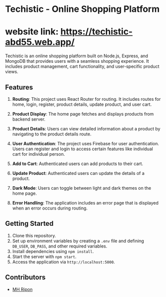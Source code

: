 # Techistic - Online Shopping Platform
# website link: https://techistic-abd55.web.app/

Techistic is an online shopping platform built on Node.js, Express, and MongoDB that provides users with a seamless shopping experience. It includes product management, cart functionality, and user-specific product views.


## Features

1. **Routing**: This project uses React Router for routing. It includes routes for home, login, register, product details, update product, and user cart.

2. **Product Display**: The home page fetches and displays products from backend server.
3. **Product Details**: Users can view detailed information about a product by navigating to the product details route.
4. **User Authentication**: The project uses Firebase for user authentication. Users can register and login to access certain features like individual cart for individual person.

5. **Add to Cart**: Authenticated users can add products to their cart.

6. **Update Product**: Authenticated users can update the details of a product.

7. **Dark Mode**: Users can toggle between light and dark themes on the home page.
8. **Error Handling**: The application includes an error page that is displayed when an error occurs during routing.






## Getting Started

1. Clone this repository.
2. Set up environment variables by creating a `.env` file and defining `DB_USER`, `DB_PASS`, and other required variables.
3. Install dependencies using `npm install`.
4. Start the server with `npm start`.
5. Access the application via `http://localhost:5000`.

## Contributors

- [MH Ripon](https://github.com/MHRipon01)


